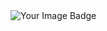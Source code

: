 <img src="https://tryhackme-badges.s3.amazonaws.com/tranvanvu1522004.png" alt="Your Image Badge" />
